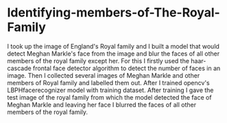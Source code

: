 # Identifying-members-of-The-Royal-Family
I took up the image of England's Royal family and I built a model that would detect Meghan Markle's face from the image and blur the faces of all other members of the royal family except her. For this I firstly used the haar-cascade frontal face detector algorithm to detect the number of faces in an image. Then I collected several images of Meghan Markle and other members of Royal family and labelled them out. After I trained opencv's LBPHfacerecognizer model with training dataset. After training I gave the test image of the royal family from which the model detected the face of Meghan Markle and leaving her face I blurred the faces of all other members of the royal family.
